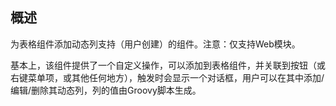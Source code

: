 ## 概述

为表格组件添加动态列支持（用户创建）的组件。注意：仅支持Web模块。

基本上，该组件提供了一个自定义操作，可以添加到表格组件，并关联到按钮（或右键菜单项，或其他任何地方），触发时会显示一个对话框，用户可以在其中添加/编辑/删除其动态列，列的值由Groovy脚本生成。